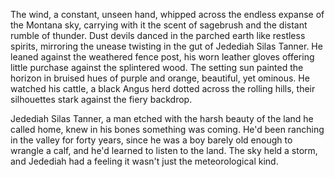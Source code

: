 The wind, a constant, unseen hand, whipped across the endless expanse of the Montana sky, carrying with it the scent of sagebrush and the distant rumble of thunder. Dust devils danced in the parched earth like restless spirits, mirroring the unease twisting in the gut of Jedediah Silas Tanner. He leaned against the weathered fence post, his worn leather gloves offering little purchase against the splintered wood. The setting sun painted the horizon in bruised hues of purple and orange, beautiful, yet ominous. He watched his cattle, a black Angus herd dotted across the rolling hills, their silhouettes stark against the fiery backdrop.

Jedediah Silas Tanner, a man etched with the harsh beauty of the land he called home, knew in his bones something was coming. He'd been ranching in the valley for forty years, since he was a boy barely old enough to wrangle a calf, and he'd learned to listen to the land. The sky held a storm, and Jedediah had a feeling it wasn't just the meteorological kind.
